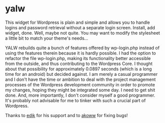 # yalw
This widget for Wordpress is plain and simple and allows you to handle logins and password retrieval without a separate login screen. Install, add widget, 
done. Well, maybe not quite. You may want to modify the stylesheet a little bit to match your theme's needs...

YALW rebuilds quite a bunch of features offered by wp-login.php instead of using the features therein because it is hardly possible. I had the option to
refactor the file wp-login.php, making its functionality better accessible from the outside, and thus contributing to the Wordpress Core. I thought about that
possibility for approximately 0.0897 seconds (which is a long time for an android) but decided against. I am merely a casual programmer and I don't have the
time or ambition to deal with the project management processes of the Wordpress development community in order to promote my changes, hoping they might be
integrated some day. I need to get shit done. And, more importantly, I don't consider myself a good programmer. It's probably not advisable for me to tinker
with such a crucial part of Wordpress.

Thanks to [edik](https://profiles.wordpress.org/plocha/ "edik") for his support and to [akoww](https://github.com/akoww) for fixing bugs!
